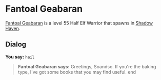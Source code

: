 # Fantoal Geabaran



[Fantoal Geabaran](/npc/150106) is a level 55 Half Elf Warrior that spawns in [Shadow Haven](/zone/150).



## Dialog

**You say:** `hail`



>**Fantoal Geabaran says:** Greetings, Soandso. If you're the baking type, I've got some books that you may find useful.
end
